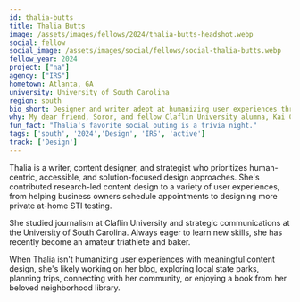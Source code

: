 ```yaml
---
id: thalia-butts
title: Thalia Butts
image: /assets/images/fellows/2024/thalia-butts-headshot.webp
social: fellow
social_image: /assets/images/social/fellows/social-thalia-butts.webp
fellow_year: 2024
project: ["na"]
agency: ["IRS"]
hometown: Atlanta, GA
university: University of South Carolina
region: south
bio_short: Designer and writer adept at humanizing user experiences through meaningful content design
why: My dear friend, Soror, and fellow Claflin University alumna, Kai Cobb, shared the program online during HBCU Week 2023. After reading more about the fellowship and talking to her about her experience, I felt confident that the USDC was the right next step for my career.
fun_fact: "Thalia's favorite social outing is a trivia night."
tags: ['south', '2024','Design', 'IRS', 'active']
track: ['Design']
---
```


Thalia is a writer, content designer, and strategist who prioritizes human-centric, accessible, and solution-focused design approaches. She's contributed research-led content design to a variety of user experiences, from helping business owners schedule appointments to designing more private at-home STI testing.

She studied journalism at Claflin University and strategic communications at the University of South Carolina. Always eager to learn new skills, she has recently become an amateur triathlete and baker.

When Thalia isn't humanizing user experiences with meaningful content design, she's likely working on her blog, exploring local state parks, planning trips, connecting with her community, or enjoying a book from her beloved neighborhood library.
